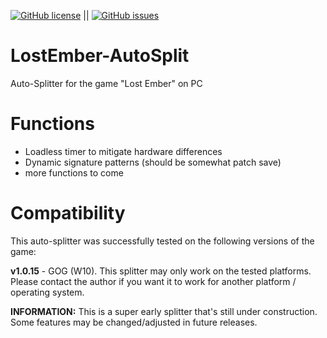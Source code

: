 [![GitHub license](https://img.shields.io/github/license/NoTeefy/LostEmber-AutoSplit)](https://github.com/NoTeefy/LostEmber-AutoSplit/blob/master/LICENSE) || [![GitHub issues](https://img.shields.io/github/issues/NoTeefy/LostEmber-AutoSplit)](https://github.com/NoTeefy/LostEmber-AutoSplit/issues) 
# LostEmber-AutoSplit
Auto-Splitter for the game "Lost Ember" on PC

# Functions
 - Loadless timer to mitigate hardware differences
 - Dynamic signature patterns (should be somewhat patch save)
 - more functions to come
 
 # Compatibility
 This auto-splitter was successfully tested on the following versions of the game:
 
 **v1.0.15** - GOG (W10).
 This splitter may only work on the tested platforms. Please contact the author if you want it to work for another platform / operating system. 
 
 **INFORMATION:** This is a super early splitter that's still under construction. Some features may be changed/adjusted in future releases.